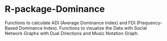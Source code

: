 # R-package-Dominance
Functions to calculate ADI (Average Dominance Index) and FDI (Frequency-Based Dominance Index). Functions to visualize the Data with Social Network Graphs with Dual Directions and Music Notation Graph.
